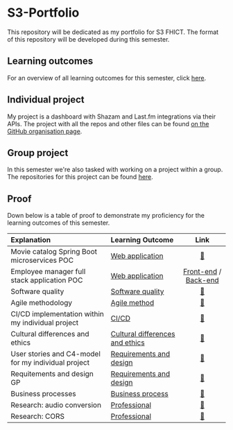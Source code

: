 # S3-Portfolio
This repository will be dedicated as my portfolio for S3 FHICT. The format of this repository will be developed during this semester.

## Learning outcomes
For an overview of all learning outcomes for this semester, click [here](./docs/learning-outcomes.md).

## Individual project
My project is a dashboard with Shazam and Last.fm integrations via their APIs. The project with all the repos and other files can be found [on the GitHub organisation page](https://github.com/IPS3-Shazzboard).

## Group project
In this semester we're also tasked with working on a project within a group. The repositories for this project can be found [here](https://github.com/Modus-1).

## Proof
Down below is a table of proof to demonstrate my proficiency for the learning outcomes of this semester.

| Explanation | Learning Outcome | Link |
|:------------|:-----------------|:----:|
| Movie catalog Spring Boot microservices POC | [Web application](docs/learning-outcomes.md#1-web-application) | [🔗](https://github.com/rmzhen/PoC_MovieCatalog)
| Employee manager full stack application POC | [Web application](docs/learning-outcomes.md#1-web-application) | [Front-end](https://github.com/rmzhen/PoC_EmployeeManagerFE) / [Back-end](https://github.com/rmzhen/PoC_EmployeeManager)
| Software quality | [Software quality](docs/learning-outcomes.md#2-software-quality) | [🔗](./proof/software-quality.md)
| Agile methodology | [Agile method](docs/learning-outcomes.md#3-agile-method) | [🔗](./proof/agile-methodology.md)
| CI/CD implementation within my individual project | [CI/CD](docs/learning-outcomes.md#4-cicd) | [🔗](./proof/cicd.md)
| Cultural differences and ethics | [Cultural differences and ethics](docs/learning-outcomes.md#5-cultural-differences-and-ethics) | [🔗](./proof/cultural-differences-and-ethics.md)
| User stories and C4-model for my individual project | [Requirements and design](docs/learning-outcomes.md#6-requirements-and-design) | [🔗](./proof/user-stories&c4-models.md)
| Requitements and design GP | [Requirements and design](docs/learning-outcomes.md#6-requirements-and-design) | [🔗](./proof/requirements-and-design-gp.md)
| Business processes | [Business process](docs/learning-outcomes.md#7-business-process) | [🔗](./proof/business-processes.md)
| Research: audio conversion | [Professional](docs/learning-outcomes.md#8-professional) | [🔗](./proof/research-audio-file-conversion.md)
| Research: CORS | [Professional](docs/learning-outcomes.md#8-professional) | [🔗](./proof/research-cors.md)
